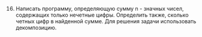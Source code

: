 16.  Написать  программу,  определяющую  сумму  n  -  значных  чисел,  содержащих  только  нечетные  цифры. 
Определить также, сколько четных цифр в найденной сумме. Для решения задачи использовать декомпозицию. 